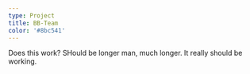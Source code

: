 ```yaml
---
type: Project
title: BB-Team
color: '#8bc541'
---
```


Does this work? SHould be longer man, much longer. It really should be working.